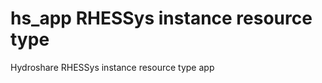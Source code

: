 hs_app RHESSys instance resource type
===============

Hydroshare RHESSys instance resource type app
